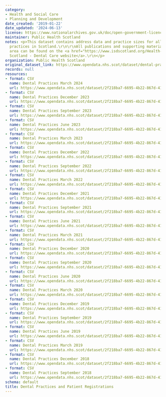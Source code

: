 ```yaml
---
category:
- Health and Social Care
- Planning and Development
date_created: '2019-01-22'
date_updated: '2024-06-13'
license: https://www.nationalarchives.gov.uk/doc/open-government-licence/version/3/
maintainer: Public Health Scotland
notes: <p>This dataset contains address data and practice sizes for all NHS dental
  practices in Scotland.\r\n\r\nAll publications and supporting material to this topic
  area can be found on the <a href="https://www.isdscotland.org/Health-Topics/Dental-Care/">ISD
  Scotland - Dental Care website</a>.\r\n</p>
organization: Public Health Scotland
original_dataset_link: https://www.opendata.nhs.scot/dataset/dental-practices-and-patient-registrations
records: null
resources:
- format: CSV
  name: Dental Practices March 2024
  url: https://www.opendata.nhs.scot/dataset/2f218ba7-6695-4b22-867d-41383ae36de7/resource/3e848c81-758d-4d64-87ee-0e2f147a7a81/download/nhs-dental-practices-and-nhs-dental-registrations-as-at-31-mar-2024.csv
- format: CSV
  name: Dental Practices December 2023
  url: https://www.opendata.nhs.scot/dataset/2f218ba7-6695-4b22-867d-41383ae36de7/resource/c787e44e-44ce-490f-9e6a-9d35bf712acf/download/nhs-dental-practices-and-nhs-dental-registrations-as-at-31-dec-2023-2.csv
- format: CSV
  name: Dental Practices September 2023
  url: https://www.opendata.nhs.scot/dataset/2f218ba7-6695-4b22-867d-41383ae36de7/resource/d636a0b8-7309-4a91-b259-b2ad9477d4e6/download/nhs-dental-practices-and-nhs-dental-registrations-as-at-30-sep-2023.csv
- format: CSV
  name: Dental Practices June 2023
  url: https://www.opendata.nhs.scot/dataset/2f218ba7-6695-4b22-867d-41383ae36de7/resource/1ad77b62-ed45-4dd8-b6f6-0d8ab0f4f8d2/download/nhs-dental-practices-and-nhs-dental-registrations-as-at-30-jun-2023.csv
- format: CSV
  name: Dental Practices March 2023
  url: https://www.opendata.nhs.scot/dataset/2f218ba7-6695-4b22-867d-41383ae36de7/resource/269b09a9-6b0d-4f2c-a1cd-003469559606/download/nhs-dental-practices-and-nhs-dental-registrations-as-at-31-march-2023.csv
- format: CSV
  name: Dental Practices December 2022
  url: https://www.opendata.nhs.scot/dataset/2f218ba7-6695-4b22-867d-41383ae36de7/resource/3d8bc9e1-2dba-419d-a553-bc77db7ad0a6/download/nhs-dental-practices-and-nhs-dental-registrations-as-at-31-december-2022.csv
- format: CSV
  name: Dental Practices September 2022
  url: https://www.opendata.nhs.scot/dataset/2f218ba7-6695-4b22-867d-41383ae36de7/resource/95059cb2-d22a-4a12-900c-d5608fccfce7/download/nhs-dental-practices-and-nhs-dental-registrations-as-at-30th-september-2022.csv
- format: CSV
  name: Dental Practices March 2022
  url: https://www.opendata.nhs.scot/dataset/2f218ba7-6695-4b22-867d-41383ae36de7/resource/f500ffbf-791a-4478-9480-449551849d2b/download/nhs-dental-practices-and-nhs-dental-registrations-as-at-31st-march-2022.csv
- format: CSV
  name: Dental Practices December 2021
  url: https://www.opendata.nhs.scot/dataset/2f218ba7-6695-4b22-867d-41383ae36de7/resource/00219e6b-4674-48df-8075-2b6f3e389cc8/download/nhs-dental-practices-and-nhs-dental-registrations-as-at-31st-december-2021.csv
- format: CSV
  name: Dental Practices September 2021
  url: https://www.opendata.nhs.scot/dataset/2f218ba7-6695-4b22-867d-41383ae36de7/resource/82824256-d65d-4943-9517-7f302a825e70/download/nhs-dental-practices-and-nhs-dental-registrations-as-at-30th-september-2021.csv
- format: CSV
  name: Dental Practices June 2021
  url: https://www.opendata.nhs.scot/dataset/2f218ba7-6695-4b22-867d-41383ae36de7/resource/12bf4b02-15e6-41d0-9ae0-18663b463833/download/nhs-dental-practices-and-nhs-dental-registrations-as-at-30th-june-2021.csv
- format: CSV
  name: Dental Practices March 2021
  url: https://www.opendata.nhs.scot/dataset/2f218ba7-6695-4b22-867d-41383ae36de7/resource/8892b104-45d5-413b-8865-a75323e2a619/download/nhs-dental-practices-and-nhs-dental-registrations-as-at-31st-march-2021.csv
- format: CSV
  name: Dental Practices December 2020
  url: https://www.opendata.nhs.scot/dataset/2f218ba7-6695-4b22-867d-41383ae36de7/resource/20040f9f-e598-4237-8a12-8bc35c0b2959/download/nhs-dental-practices-and-nhs-dental-registrations-as-at-31st-december-2020.csv
- format: CSV
  name: Dental Practices September 2020
  url: https://www.opendata.nhs.scot/dataset/2f218ba7-6695-4b22-867d-41383ae36de7/resource/bdc933fe-dffb-45f6-983d-2f0874801dfc/download/nhs-dental-practices-and-nhs-dental-registrations-as-at-30th-september-2020.csv
- format: CSV
  name: Dental Practices June 2020
  url: https://www.opendata.nhs.scot/dataset/2f218ba7-6695-4b22-867d-41383ae36de7/resource/8aeea4e6-e314-49b4-901e-b81bbfbe519b/download/nhs-dental-practices-and-nhs-dental-registrations-as-at-30th-june-2020.csv
- format: CSV
  name: Dental Practices March 2020
  url: https://www.opendata.nhs.scot/dataset/2f218ba7-6695-4b22-867d-41383ae36de7/resource/38658ea5-6244-40ea-9417-d6c4be70f1de/download/nhs-dental-practices-and-nhs-dental-registrations-as-at-31st-march-2020.csv
- format: CSV
  name: Dental Practices December 2019
  url: https://www.opendata.nhs.scot/dataset/2f218ba7-6695-4b22-867d-41383ae36de7/resource/5eef47af-94d7-40df-a54d-6079d55d1fd7/download/nhs-dental-practices-and-nhs-dental-registrations-as-at-31st-december-2019.csv
- format: CSV
  name: Dental Practices September 2019
  url: https://www.opendata.nhs.scot/dataset/2f218ba7-6695-4b22-867d-41383ae36de7/resource/dd37ce89-8286-4b72-a929-ee6f9ff04ff2/download/nhs-dental-practices-and-nhs-dental-registrations-as-at-30th-september-2019.csv
- format: CSV
  name: Dental Practices June 2019
  url: https://www.opendata.nhs.scot/dataset/2f218ba7-6695-4b22-867d-41383ae36de7/resource/39b2460a-132e-4c83-9c23-51bf90e23ef0/download/nhs-dental-practices-and-nhs-dental-registrations-as-at-30th-june-2019.csv
- format: CSV
  name: Dental Practices March 2019
  url: https://www.opendata.nhs.scot/dataset/2f218ba7-6695-4b22-867d-41383ae36de7/resource/ff6c79b5-727e-4cfc-aef7-60dcbe9950d8/download/nhs-dental-practices-and-nhs-dental-registrationst-as-at-31st-march-2019.csv
- format: CSV
  name: Dental Practices December 2018
  url: https://www.opendata.nhs.scot/dataset/2f218ba7-6695-4b22-867d-41383ae36de7/resource/730d4829-13e6-4e7e-b312-9328ae9cfa06/download/nhs-dental-practices-and-nhs-dental-registrations-as-at-31st-december-2018-v1.csv
- format: CSV
  name: Dental Practices September 2018
  url: https://www.opendata.nhs.scot/dataset/2f218ba7-6695-4b22-867d-41383ae36de7/resource/faae473f-3748-4f99-8ec9-0d827749f60b/download/nhs-dental-practices-and-nhs-dental-registrations-as-at-30th-september-2018-v2.csv
schema: default
title: Dental Practices and Patient Registrations
---
```

